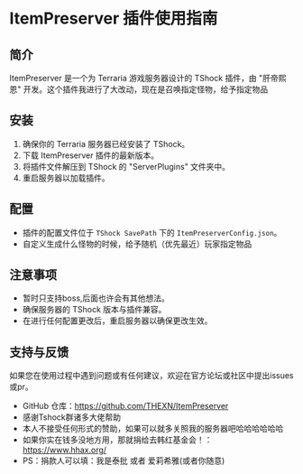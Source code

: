 # ItemPreserver 插件使用指南

## 简介
ItemPreserver 是一个为 Terraria 游戏服务器设计的 TShock 插件，由 "肝帝熙恩" 开发。这个插件我进行了大改动，现在是召唤指定怪物，给予指定物品

## 安装
1. 确保你的 Terraria 服务器已经安装了 TShock。
2. 下载 ItemPreserver 插件的最新版本。
3. 将插件文件解压到 TShock 的 "ServerPlugins" 文件夹中。
4. 重启服务器以加载插件。

## 配置
- 插件的配置文件位于 `TShock SavePath` 下的 `ItemPreserverConfig.json`。
- 自定义生成什么怪物的时候，给予随机（优先最近）玩家指定物品

## 注意事项
- 暂时只支持boss,后面也许会有其他想法。
- 确保服务器的 TShock 版本与插件兼容。
- 在进行任何配置更改后，重启服务器以确保更改生效。


## 支持与反馈
如果您在使用过程中遇到问题或有任何建议，欢迎在官方论坛或社区中提出issues或pr。
- GitHub 仓库：https://github.com/THEXN/ItemPreserver
- 感谢Tshock群诸多大佬帮助
- 本人不接受任何形式的赞助，如果可以就多关照我的服务器吧哈哈哈哈哈哈
- 如果你实在钱多没地方用，那就捐给去韩红基金会！：https://www.hhax.org/
- PS：捐款人可以填：我是泰批 或者 爱莉希雅(或者你随意)
